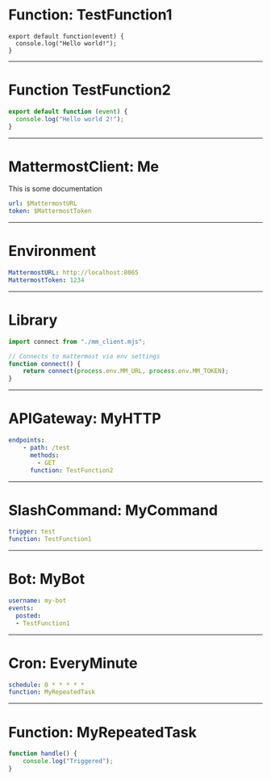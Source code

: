 # Function: TestFunction1

```
export default function(event) {
  console.log("Hello world!");
}
```

------
# Function TestFunction2

```javascript
export default function (event) {
  console.log("Hello world 2!");
}
```
---
# MattermostClient: Me
This is some documentation

```yaml
url: $MattermostURL
token: $MattermostToken
```

---
# Environment

```yaml
MattermostURL: http://localhost:8065
MattermostToken: 1234
```

---
# Library

```javascript
import connect from "./mm_client.mjs";

// Connects to mattermost via env settings
function connect() {
    return connect(process.env.MM_URL, process.env.MM_TOKEN);
}
```

---
# APIGateway: MyHTTP
```yaml
endpoints:
    - path: /test
      methods:
        - GET
      function: TestFunction2
```

---
# SlashCommand: MyCommand
```yaml
trigger: test
function: TestFunction1
```

---
# Bot: MyBot
```yaml
username: my-bot
events:
  posted:
  - TestFunction1
```

---
# Cron: EveryMinute
```yaml
schedule: 0 * * * * *
function: MyRepeatedTask
```

---
# Function: MyRepeatedTask
```javascript
function handle() {
    console.log("Triggered");
}
```